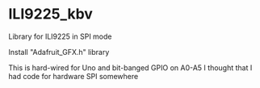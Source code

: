 # ILI9225_kbv
Library for ILI9225 in SPI mode

Install "Adafruit_GFX.h" library

This is hard-wired for Uno and bit-banged GPIO on A0-A5
I thought that I had code for hardware SPI somewhere
